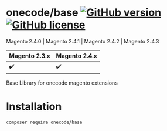 # onecode/base [![GitHub version](https://badge.fury.io/gh/OnecodeGr%2Fbase.svg)](https://badge.fury.io/gh/OnecodeGr%2Fbase) [![GitHub license](https://img.shields.io/badge/license-MIT-blue.svg)](./LICENSE.md)
Magento 2.4.0 | Magento 2.4.1 | Magento 2.4.2 | Magento 2.4.3

Magento 2.3.x | Magento 2.4.x 
:------------ | :-------------
:heavy_check_mark: | :heavy_check_mark:

Base Library for onecode magento extensions

# Installation

``
composer require onecode/base
``
